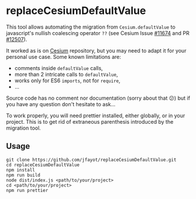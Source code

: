# replaceCesiumDefaultValue

This tool allows automating the migration from `Cesium.defaultValue` to javascript's nullish coalescing operator `??` (see Cesium Issue [#11674](https://github.com/CesiumGS/cesium/issues/11674) and PR [#12507](https://github.com/CesiumGS/cesium/pull/12507)).

It worked as is on [Cesium](https://github.com/CesiumGS/cesium) repository, but you may need to adapt it for your personal use case. Some known limitations are:

- comments inside `defaultValue` calls,
- more than 2 intricate calls to `defaultValue`,
- works only for ES6 `imports`, not for `require`,
- ...

Source code has no comment nor documentation (sorry about that :confused:) but if you have any question don't hesitate to ask...

To work properly, you will need prettier installed, either globally, or in your project. This is to get rid of extraneous parenthesis introduced by the migration tool.

## Usage

```shell
git clone https://github.com/jfayot/replaceCesiumDefaultValue.git
cd replaceCesiumDefaultValue
npm install
npm run build
node dist/index.js <path/to/your/project>
cd <path/to/your/project>
npm run prettier
```
